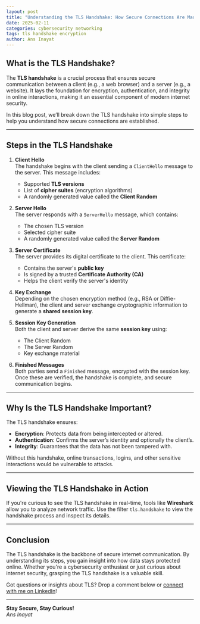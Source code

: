 ```yaml
---
layout: post
title: "Understanding the TLS Handshake: How Secure Connections Are Made"
date: 2025-02-11
categories: cybersecurity networking
tags: tls handshake encryption
author: Ans Inayat
---
```


## What is the TLS Handshake?

The **TLS handshake** is a crucial process that ensures secure communication between a client (e.g., a web browser) and a server (e.g., a website). It lays the foundation for encryption, authentication, and integrity in online interactions, making it an essential component of modern internet security.

In this blog post, we’ll break down the TLS handshake into simple steps to help you understand how secure connections are established.

---

## Steps in the TLS Handshake

1. **Client Hello**  
   The handshake begins with the client sending a `ClientHello` message to the server. This message includes:
   - Supported **TLS versions**
   - List of **cipher suites** (encryption algorithms)
   - A randomly generated value called the **Client Random**

2. **Server Hello**  
   The server responds with a `ServerHello` message, which contains:
   - The chosen TLS version
   - Selected cipher suite
   - A randomly generated value called the **Server Random**

3. **Server Certificate**  
   The server provides its digital certificate to the client. This certificate:
   - Contains the server's **public key**
   - Is signed by a trusted **Certificate Authority (CA)**
   - Helps the client verify the server's identity

4. **Key Exchange**  
   Depending on the chosen encryption method (e.g., RSA or Diffie-Hellman), the client and server exchange cryptographic information to generate a **shared session key**.

5. **Session Key Generation**  
   Both the client and server derive the same **session key** using:
   - The Client Random
   - The Server Random
   - Key exchange material

6. **Finished Messages**  
   Both parties send a `Finished` message, encrypted with the session key. Once these are verified, the handshake is complete, and secure communication begins.

---

## Why Is the TLS Handshake Important?

The TLS handshake ensures:
- **Encryption**: Protects data from being intercepted or altered.
- **Authentication**: Confirms the server’s identity and optionally the client’s.
- **Integrity**: Guarantees that the data has not been tampered with.

Without this handshake, online transactions, logins, and other sensitive interactions would be vulnerable to attacks.

---

## Viewing the TLS Handshake in Action

If you're curious to see the TLS handshake in real-time, tools like **Wireshark** allow you to analyze network traffic. Use the filter `tls.handshake` to view the handshake process and inspect its details.

---

## Conclusion

The TLS handshake is the backbone of secure internet communication. By understanding its steps, you gain insight into how data stays protected online. Whether you're a cybersecurity enthusiast or just curious about internet security, grasping the TLS handshake is a valuable skill.

Got questions or insights about TLS? Drop a comment below or [connect with me on LinkedIn](https://linkedin.com/in/ans-inayat)!

---

**Stay Secure, Stay Curious!**  
*Ans Inayat*
